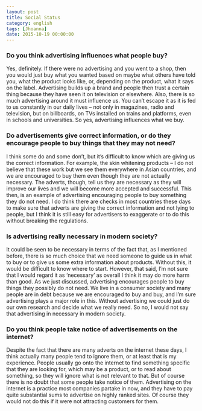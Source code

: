 ```yaml
---
layout: post
title: Social Status
category: english
tags: [Jhoanna]
date: 2015-10-19 00:00:00
---
```


### Do you think advertising influences what people buy?

<div class="sample-sentence">
Yes, definitely. If there were no advertising and you went to a shop, then you would just buy what you wanted based on maybe what others have told you, what the product looks like, or, depending on the product, what it says on the label. Advertising builds up a brand and people then trust a certain thing because they have seen it on television or elsewhere. Also, there is so much advertising around it must influence us. You can’t escape it as it is fed to us constantly in our daily lives – not only in magazines, radio and television, but on billboards, on TVs installed on trains and platforms, even in schools and universities. So yes, advertising influences what we buy.
</div>

### Do advertisements give correct information, or do they encourage people to buy things that they may not need?

<div class="sample-sentence">
I think some do and some don’t, but it’s difficult to know which are giving us the correct information. For example, the skin whitening products – I do not believe that these work but we see them everywhere in Asian countries, and we are encouraged to buy them even though they are not actually necessary. The adverts, though, tell us they are necessary as they will improve our lives and we will become more accepted and successful. This then, is an example of advertising encouraging people to buy something they do not need. I do think there are checks in most countries these days to make sure that adverts are giving the correct information and not lying to people, but I think it is still easy for advertisers to exaggerate or to do this without breaking the regulations.
</div>

### Is advertising really necessary in modern society?

<div class="sample-sentence">
It could be seen to be necessary in terms of the fact that, as I mentioned before, there is so much choice that we need someone to guide us in what to buy or to give us some extra information about products. Without this, it would be difficult to know where to start. However, that said, I’m not sure that I would regard it as ‘necessary’ as overall I think it may do more harm than good. As we just discussed, advertising encourages people to buy things they possibly do not need. We live in a consumer society and many people are in debt because we are encouraged to buy and buy, and I’m sure advertising plays a major role in this. Without advertising we could just do our own research and decide what we really need. So no, I would not say that advertising in necessary in modern society.
</div>

### Do you think people take notice of advertisements on the internet?

<div class="sample-sentence">
Despite the fact that there are many adverts on the internet these days, I think actually many people tend to ignore them, or at least that is my experience. People usually go onto the internet to find something specific that they are looking for, which may be a product, or to read about something, so they will ignore what is not relevant to that. But of course there is no doubt that some people take notice of them. Advertising on the internet is a practice most companies partake in now, and they have to pay quite substantial sums to advertise on highly ranked sites. Of course they would not do this if it were not attracting customers for them.
</div>
